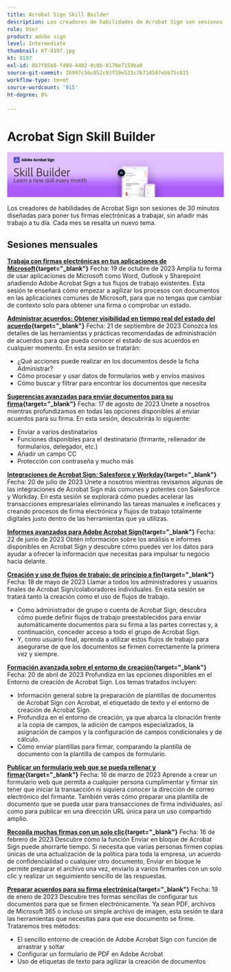 ```yaml
---
title: Acrobat Sign Skill Builder
description: Los creadores de habilidades de Acrobat Sign son sesiones de 30 minutos diseñadas para poner tus firmas electrónicas a trabajar, sin añadir más trabajo a tu día
role: User
product: adobe sign
level: Intermediate
thumbnail: KT-8197.jpg
kt: 8197
exl-id: 8b7f85b8-f499-4402-8c0b-8170e7159ba0
source-git-commit: 2b997c56c852c93f39e523c7b71d597ebb75c615
workflow-type: tm+mt
source-wordcount: '915'
ht-degree: 0%

---
```


# Acrobat Sign Skill Builder

![Banner de Skill Builder](../assets/SB_Hero.png)

Los creadores de habilidades de Acrobat Sign son sesiones de 30 minutos diseñadas para poner tus firmas electrónicas a trabajar, sin añadir más trabajo a tu día. Cada mes se resalta un nuevo tema.

## Sesiones mensuales

**[Trabaja con firmas electrónicas en tus aplicaciones de Microsoft](https://teamwork.adobe.com/adobe-sign-skill-builder/attendease/networking/experience/7c88319e-04b7-4560-aad3-ba288d5cfc76/3bd16192-c4c9-4d66-9b1c-575ddcc3c6bb){target="_blank"}**
Fecha: 19 de octubre de 2023 Amplía tu forma de usar aplicaciones de Microsoft como Word, Outlook y Sharepoint añadiendo Adobe Acrobat Sign a tus flujos de trabajo existentes. Esta sesión te enseñará cómo empezar a agilizar los procesos con documentos en las aplicaciones comunes de Microsoft, para que no tengas que cambiar de contexto solo para obtener una firma o comprobar un estado.

**[Administrar acuerdos: Obtener visibilidad en tiempo real del estado del acuerdo](https://teamwork.adobe.com/adobe-sign-skill-builder/attendease/networking/experience/d326c8ab-3173-4c95-9e5a-0afeff4ce006/4bae4b11-516b-4e50-8f10-d116538fd710){target="_blank"}**
Fecha: 21 de septiembre de 2023 Conozca los detalles de las herramientas y prácticas recomendadas de administración de acuerdos para que pueda conocer el estado de sus acuerdos en cualquier momento. En esta sesión se tratarán:

* ¿Qué acciones puede realizar en los documentos desde la ficha Administrar?
* Cómo procesar y usar datos de formularios web y envíos masivos
* Cómo buscar y filtrar para encontrar los documentos que necesita

**[Sugerencias avanzadas para enviar documentos para su firma](https://teamwork.adobe.com/adobe-sign-skill-builder/attendease/networking/experience/4c4e8632-ba24-445f-a567-a9e76429bdf5/0a2f68ed-9a21-4911-9e38-15943c0e3f9a){target="_blank"}**
Fecha: 17 de agosto de 2023 Únete a nosotros mientras profundizamos en todas las opciones disponibles al enviar acuerdos para su firma. En esta sesión, descubrirás lo siguiente:

* Enviar a varios destinatarios
* Funciones disponibles para el destinatario (firmante, rellenador de formularios, delegador, etc.)
* Añadir un campo CC
* Protección con contraseña y mucho más

**[Integraciones de Acrobat Sign: Salesforce y Workday](https://teamwork.adobe.com/adobe-sign-skill-builder/attendease/networking/experience/8409ba8b-e4ee-4e99-80cc-33902027b80e/307d147e-4b85-4330-81af-5929f0dc5ae4){target="_blank"}**
Fecha: 20 de julio de 2023 Únete a nosotros mientras revisamos algunas de las integraciones de Acrobat Sign más comunes y potentes con Salesforce y Workday. En esta sesión se explorará cómo puedes acelerar las transacciones empresariales eliminando las tareas manuales e ineficaces y creando procesos de firma electrónica y flujos de trabajo totalmente digitales justo dentro de las herramientas que ya utilizas.

**[Informes avanzados para Adobe Acrobat Sign](https://adobe-sign-skill-builder.joinus.adobeevents.com/attendease/networking/experience/fa28b18d-ab38-47d4-8ae8-3e0161550bd3/60081eb2-f8a3-45b6-9d75-4f3a53b4c53a){target="_blank"}**
Fecha: 22 de junio de 2023 Obtén información sobre los análisis e informes disponibles en Acrobat Sign y descubre cómo puedes ver los datos para ayudar a ofrecer la información que necesitas para impulsar tu negocio hacia delante.

**[Creación y uso de flujos de trabajo: de principio a fin](https://teamwork.adobe.com/adobe-sign-skill-builder/attendease/networking/experience/0fc7ccc5-eb36-47f0-a0d3-1fa3648c8fcf/42a9bbad-0a54-4c8c-8002-597d549600fe){target="_blank"}**
Fecha: 18 de mayo de 2023 Llamar a todos los administradores y usuarios finales de Acrobat Sign/colaboradores individuales. En esta sesión se tratará tanto la creación como el uso de flujos de trabajo.

* Como administrador de grupo o cuenta de Acrobat Sign, descubra cómo puede definir flujos de trabajo preestablecidos para enviar automáticamente documentos para su firma a las partes correctas y, a continuación, conceder acceso a todo el grupo de Acrobat Sign.
* Y, como usuario final, aprenda a utilizar estos flujos de trabajo para asegurarse de que los documentos se firmen correctamente la primera vez y siempre.

**[Formación avanzada sobre el entorno de creación](https://adobe-sign-skill-builder.joinus.adobeevents.com/attendease/networking/experience/30c06b3c-60f7-4293-9cd2-2544104d9140/85ffced9-7613-4382-b3a3-43ba227af5ba){target="_blank"}**
Fecha: 20 de abril de 2023 Profundiza en las opciones disponibles en el Entorno de creación de Acrobat Sign. Los temas tratados incluyen:

* Información general sobre la preparación de plantillas de documentos de Acrobat Sign con Acrobat, el etiquetado de texto y el entorno de creación de Acrobat Sign.
* Profundiza en el entorno de creación, ya que abarca la clonación frente a la copia de campos, la adición de campos especializados, la asignación de campos y la configuración de campos condicionales y de cálculo.
* Cómo enviar plantillas para firmar, comparando la plantilla de documento con la plantilla de campos de formulario.

**[Publicar un formulario web que se pueda rellenar y firmar](https://adobe-sign-skill-builder.joinus.adobeevents.com/attendease/networking/experience/265580bf-245a-4751-9b51-c6877192d13a/9ae41cae-a53e-4b71-a748-2df0ee2e14c8){target="_blank"}**
Fecha: 16 de marzo de 2023 Aprende a crear un formulario web que permita a cualquier persona cumplimentar y firmar sin tener que iniciar la transacción ni siquiera conocer la dirección de correo electrónico del firmante. También verás cómo preparar una plantilla de documento que se pueda usar para transacciones de firma individuales, así como para publicar en una dirección URL única para un uso compartido amplio.

**[Recopila muchas firmas con un solo clic](https://adobe-sign-skill-builder.joinus.adobeevents.com/attendease/networking/experience/552e5165-8762-4c73-9d41-8215d48a62cc/9d88acde-96fa-4d83-89e3-1296b94f4d90){target="_blank"}**
Fecha: 16 de febrero de 2023 Descubre cómo la función Enviar en bloque de Acrobat Sign puede ahorrarte tiempo. Si necesita que varias personas firmen copias únicas de una actualización de la política para toda la empresa, un acuerdo de confidencialidad o cualquier otro documento, Enviar en bloque le permite preparar el archivo una vez, enviarlo a varios firmantes con un solo clic y realizar un seguimiento sencillo de las respuestas.

**[Preparar acuerdos para su firma electrónica](https://adobe-sign-skill-builder.joinus.adobeevents.com/attendease/networking/experience/c08f6e7e-2ced-48b8-8245-548302fe2df3/15f504a9-3420-4372-83c8-168115f15cbb){target="_blank"}**
Fecha: 19 de enero de 2023 Descubre tres formas sencillas de configurar tus documentos para que se firmen electrónicamente. Ya sean PDF, archivos de Microsoft 365 o incluso un simple archivo de imagen, esta sesión te dará las herramientas que necesitas para que ese documento se firme. Trataremos tres métodos:

* El sencillo entorno de creación de Adobe Acrobat Sign con función de arrastrar y soltar
* Configurar un formulario de PDF en Adobe Acrobat
* Uso de etiquetas de texto para agilizar la creación de documentos
